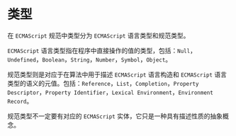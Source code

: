# 类型

在 `ECMAScript` 规范中类型分为 `ECMAScript` 语言类型和规范类型。

`ECMAScript` 语言类型指在程序中直接操作的值的类型，包括：`Null`，`Undefined`，`Boolean`，`String`，`Number`，`Symbol`，`Object`。

规范类型则是对应于在算法中用于描述 `ECMAScript` 语言构造和 `ECMAScript` 语言类型的语义的元值。包括：`Reference`，`List`，`Completion`，`Property Descriptor`，`Property Identifier`，`Lexical Environment`，`Environment Record`。

规范类型不一定要有对应的 `ECMAScript` 实体，它只是一种具有描述性质的抽象概念。


